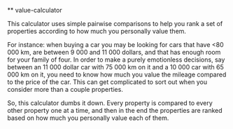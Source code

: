 ** value-calculator

This calculator uses simple pairwise comparisons to help you rank a set of properties according to how much you personally value them.

For instance: when buying a car you may be looking for cars that have <80 000 km, are between 9 000 and 11 000 dollars, and that has enough room for your family of four. In order to make a purely emotionless decisions, say between an 11 000 dollar car with 75 000 km on it and a 10 000 car with 65 000 km on it, you need to know how much you value the mileage compared to the price of the car. This can get complicated to sort out when you consider more than a couple properties.

So, this calculator dumbs it down. Every property is compared to every other property one at a time, and then in the end the properties are ranked based on how much you personally value each of them.
